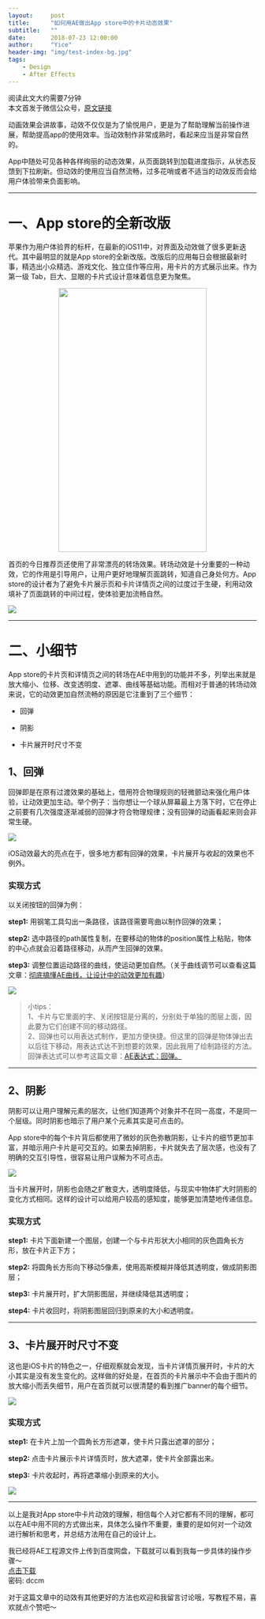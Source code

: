 ```yaml
---
layout:     post
title:      "如何用AE做出App store中的卡片动态效果"
subtitle:   ""
date:       2018-07-23 12:00:00
author:     "Yice"
header-img: "img/test-index-bg.jpg"
tags:
    - Design
    - After Effects
---
```


阅读此文大约需要7分钟   
本文首发于微信公众号，[原文链接](https://mp.weixin.qq.com/s/Nx3nhmSEYh2frC2RfReVoA)


动画效果会讲故事，动效不仅仅是为了愉悦用户，更是为了帮助理解当前操作进展，帮助提高app的使用效率。当动效制作非常成熟时，看起来应当是非常自然的。

App中随处可见各种各样绚丽的动态效果，从页面跳转到加载进度指示，从状态反馈到下拉刷新。但动效的使用应当自然流畅，过多花哨或者不适当的动效反而会给用户体验带来负面影响。

-------

# 一、App store的全新改版




苹果作为用户体验界的标杆，在最新的iOS11中，对界面及动效做了很多更新迭代。其中最明显的就是App store的全新改版。改版后的应用每日会根据最新时事，精选出小众精选、游戏文化、独立佳作等应用，用卡片的方式展示出来。作为第一级 Tab，巨大、显眼的卡片式设计意味着信息更为聚焦。

<div align="center">  
<img src="https://user-gold-cdn.xitu.io/2018/7/19/164b167e62f7abf5?" width=300 height=534 align=center />         
</div>


首页的今日推荐页还使用了非常漂亮的转场效果。转场动效是十分重要的一种动效，它的作用是引导用户，让用户更好地理解页面跳转，知道自己身处何方。App store的设计者为了避免卡片展示页和卡片详情页之间的过度过于生硬，利用动效填补了页面跳转的中间过程，使体验更加流畅自然。


![](https://user-gold-cdn.xitu.io/2018/7/19/164b179df8c895a0?w=300&h=534&f=gif&s=1792606)



-------



# 二、小细节





App store的卡片页和详情页之间的转场在AE中用到的功能并不多，列举出来就是放大缩小、位移、改变透明度、遮罩、曲线等基础功能。而相对于普通的转场动效来说，它的动效更加自然流畅的原因是它注重到了三个细节：

* 回弹

* 阴影

* 卡片展开时尺寸不变







## 1、回弹



回弹即是在原有过渡效果的基础上，借用符合物理规则的轻微颤动来强化用户体验，让动效更加生动。举个例子：当你想让一个球从屏幕最上方落下时，它在停止之前要有几次强度逐渐减弱的回弹才符合物理规律；没有回弹的动画看起来则会非常生硬。

![](https://user-gold-cdn.xitu.io/2018/7/19/164b17bc52769185?w=750&h=600&f=gif&s=161017)


iOS动效最大的亮点在于，很多地方都有回弹的效果，卡片展开与收起的效果也不例外。




### 实现方式

以关闭按钮的回弹为例：

**step1:** 用钢笔工具勾出一条路径，该路径需要弯曲以制作回弹的效果；

**step2:** 选中路径的path属性复制，在要移动的物体的position属性上粘贴，物体的中心点就会沿着路径移动，从而产生回弹的效果。

**step3:** 调整位置运动路径的曲线，使运动更加自然。（关于曲线调节可以查看这篇文章：[彻底搞懂AE曲线，让设计中的动效更加有趣](https://juejin.im/post/5b4871836fb9a04f8f378f2c)）

![](https://user-gold-cdn.xitu.io/2018/7/19/164b181be130f84c?w=2800&h=1754&f=jpeg&s=549388)





> 小tips：   
1、卡片与它里面的字、关闭按钮是分离的，分别处于单独的图层上面，因此要为它们创建不同的移动路径。     
2、回弹也可以用表达式制作，更加方便快捷。但这里的回弹是物体弹出去以后往下移动，用表达式达不到想要的效果，因此我用了绘制路径的方法。回弹表达式可以参考这篇文章：[AE表达式：回弹。](http://www.ui.cn/detail/35851.html)





------- ---

## 2、阴影



阴影可以让用户理解元素的层次，让他们知道两个对象并不在同一高度，不是同一个层级。同时阴影也暗示了用户某个元素其实是可点击的。

App store中的每个卡片背后都使用了微妙的灰色弥散阴影，让卡片的细节更加丰富，并暗示用户卡片是可交互的。如果去掉阴影，卡片就失去了层次感，也没有了明确的交互引导性，很容易让用户误解为不可点击。


![](https://user-gold-cdn.xitu.io/2018/7/19/164b184b6b80f279?w=651&h=578&f=jpeg&s=205144)

当卡片展开时，阴影也会随之扩散变大，透明度降低，与现实中物体扩大时阴影的变化方式相同。这样的设计可以给用户较高的感知度，能够更加清楚地传递信息。




### 实现方式

**step1:** 卡片下面新建一个图层，创建一个与卡片形状大小相同的灰色圆角长方形，放在卡片正下方；

**step2:** 将圆角长方形向下移动5像素，使用高斯模糊并降低其透明度，做成阴影图层；

**step3:** 卡片展开时，扩大阴影图层，并继续降低其透明度；

**step4:** 卡片收回时，将阴影图层回归到原来的大小和透明度。





------- -----

## 3、卡片展开时尺寸不变



这也是iOS卡片的特色之一，仔细观察就会发现，当卡片详情页展开时，卡片的大小其实是没有发生变化的。这样做的好处是，在首页的卡片展示中不会由于图片的放大缩小而丢失细节，用户在首页就可以很清楚的看到推广banner的每个细节。

![](https://user-gold-cdn.xitu.io/2018/7/19/164b179df8c895a0?w=300&h=534&f=gif&s=1792606)




### 实现方式

**step1:** 在卡片上加一个圆角长方形遮罩，使卡片只露出遮罩的部分；

**step2:** 点击卡片展示卡片详情页时，放大遮罩，使卡片全部露出来。

**step3:** 卡片收起时，再将遮罩缩小到原来的大小。


![](https://user-gold-cdn.xitu.io/2018/7/19/164b18555180e583?w=2800&h=1754&f=jpeg&s=574014)


--------

以上是我对App store中卡片动效的理解，相信每个人对它都有不同的理解，都可以在AE中用不同的方式做出来，具体怎么操作不重要，重要的是如何对一个动效进行解析和思考，并总结方法用在自己的设计上。



我已经将AE工程源文件上传到百度网盘，下载就可以看到我每一步具体的操作步骤～   
[点击下载](https://pan.baidu.com/s/1S-OpFH6SsJ2flD5Zfe8PSQ  )   
密码: dccm


对于这篇文章中的动效有其他更好的方法也欢迎和我留言讨论哦，写教程不易，喜欢就点个赞吧～



